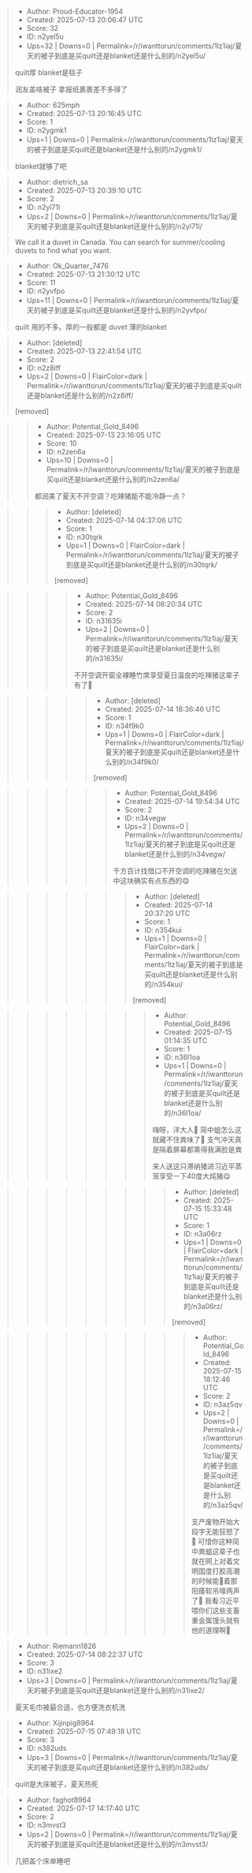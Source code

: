 > - Author: Proud-Educator-1954
> - Created: 2025-07-13 20:06:47 UTC
> - Score: 32
> - ID: n2yel5u
> - Ups=32 | Downs=0 | Permalink=/r/iwanttorun/comments/1lz1iaj/夏天的被子到底是买quilt还是blanket还是什么别的/n2yel5u/
>
> quilt厚 blanket是毯子
> 
> 润友盖啥被子 拿报纸裹裹差不多得了

> - Author: 625mph
> - Created: 2025-07-13 20:16:45 UTC
> - Score: 1
> - ID: n2ygmk1
> - Ups=1 | Downs=0 | Permalink=/r/iwanttorun/comments/1lz1iaj/夏天的被子到底是买quilt还是blanket还是什么别的/n2ygmk1/
>
> blanket就够了吧

> - Author: dietrich_sa
> - Created: 2025-07-13 20:39:10 UTC
> - Score: 2
> - ID: n2yl71l
> - Ups=2 | Downs=0 | Permalink=/r/iwanttorun/comments/1lz1iaj/夏天的被子到底是买quilt还是blanket还是什么别的/n2yl71l/
>
> We call it a duvet in Canada. You can search for summer/cooling duvets to find what you want.

> - Author: Ok_Quarter_7476
> - Created: 2025-07-13 21:30:12 UTC
> - Score: 11
> - ID: n2yvfpo
> - Ups=11 | Downs=0 | Permalink=/r/iwanttorun/comments/1lz1iaj/夏天的被子到底是买quilt还是blanket还是什么别的/n2yvfpo/
>
> quilt 用的不多。厚的一般都是 duvet 薄的blanket

> - Author: [deleted]
> - Created: 2025-07-13 22:41:54 UTC
> - Score: 2
> - ID: n2z8iff
> - Ups=2 | Downs=0 | FlairColor=dark | Permalink=/r/iwanttorun/comments/1lz1iaj/夏天的被子到底是买quilt还是blanket还是什么别的/n2z8iff/
>
> [removed]

>> - Author: Potential_Gold_8496
>> - Created: 2025-07-13 23:16:05 UTC
>> - Score: 10
>> - ID: n2zen6a
>> - Ups=10 | Downs=0 | Permalink=/r/iwanttorun/comments/1lz1iaj/夏天的被子到底是买quilt还是blanket还是什么别的/n2zen6a/
>>
>> 都润美了夏天不开空调？吃辣猪能不能冷静一点？

>>> - Author: [deleted]
>>> - Created: 2025-07-14 04:37:06 UTC
>>> - Score: 1
>>> - ID: n30tqrk
>>> - Ups=1 | Downs=0 | FlairColor=dark | Permalink=/r/iwanttorun/comments/1lz1iaj/夏天的被子到底是买quilt还是blanket还是什么别的/n30tqrk/
>>>
>>> [removed]

>>>> - Author: Potential_Gold_8496
>>>> - Created: 2025-07-14 06:20:34 UTC
>>>> - Score: 2
>>>> - ID: n31635i
>>>> - Ups=2 | Downs=0 | Permalink=/r/iwanttorun/comments/1lz1iaj/夏天的被子到底是买quilt还是blanket还是什么别的/n31635i/
>>>>
>>>> 不开空调开窗全裸睡竹席享受夏日温良的吃辣猪这辈子有了🤭

>>>>> - Author: [deleted]
>>>>> - Created: 2025-07-14 18:36:46 UTC
>>>>> - Score: 1
>>>>> - ID: n34f9k0
>>>>> - Ups=1 | Downs=0 | FlairColor=dark | Permalink=/r/iwanttorun/comments/1lz1iaj/夏天的被子到底是买quilt还是blanket还是什么别的/n34f9k0/
>>>>>
>>>>> [removed]

>>>>>> - Author: Potential_Gold_8496
>>>>>> - Created: 2025-07-14 19:54:34 UTC
>>>>>> - Score: 2
>>>>>> - ID: n34vegw
>>>>>> - Ups=2 | Downs=0 | Permalink=/r/iwanttorun/comments/1lz1iaj/夏天的被子到底是买quilt还是blanket还是什么别的/n34vegw/
>>>>>>
>>>>>> 千方百计找借口不开空调的吃辣猪在欠送中这块确实有点东西的😋

>>>>>>> - Author: [deleted]
>>>>>>> - Created: 2025-07-14 20:37:20 UTC
>>>>>>> - Score: 1
>>>>>>> - ID: n354kui
>>>>>>> - Ups=1 | Downs=0 | FlairColor=dark | Permalink=/r/iwanttorun/comments/1lz1iaj/夏天的被子到底是买quilt还是blanket还是什么别的/n354kui/
>>>>>>>
>>>>>>> [removed]

>>>>>>>> - Author: Potential_Gold_8496
>>>>>>>> - Created: 2025-07-15 01:14:35 UTC
>>>>>>>> - Score: 1
>>>>>>>> - ID: n36l1oa
>>>>>>>> - Ups=1 | Downs=0 | Permalink=/r/iwanttorun/comments/1lz1iaj/夏天的被子到底是买quilt还是blanket还是什么别的/n36l1oa/
>>>>>>>>
>>>>>>>> 嗨呀，洋大人🤭 简中蛆怎么这就藏不住粪味了🤭 支气冲天真是隔着屏幕都熏得我满脸是粪
>>>>>>>> 
>>>>>>>> 来人送这只滞纳猪进习近平蒸笼享受一下40度大炖猪😋

>>>>>>>>> - Author: [deleted]
>>>>>>>>> - Created: 2025-07-15 15:33:48 UTC
>>>>>>>>> - Score: 1
>>>>>>>>> - ID: n3a06rz
>>>>>>>>> - Ups=1 | Downs=0 | FlairColor=dark | Permalink=/r/iwanttorun/comments/1lz1iaj/夏天的被子到底是买quilt还是blanket还是什么别的/n3a06rz/
>>>>>>>>>
>>>>>>>>> [removed]

>>>>>>>>>> - Author: Potential_Gold_8496
>>>>>>>>>> - Created: 2025-07-15 18:12:46 UTC
>>>>>>>>>> - Score: 2
>>>>>>>>>> - ID: n3az5qv
>>>>>>>>>> - Ups=2 | Downs=0 | Permalink=/r/iwanttorun/comments/1lz1iaj/夏天的被子到底是买quilt还是blanket还是什么别的/n3az5qv/
>>>>>>>>>>
>>>>>>>>>> 支产废物开始大段字无能狂怒了🤭 可惜你这种简中粪蛆这辈子也就在网上对着文明国度打胶高潮的时候能🦌着那阳痿软吊嚎两声了🤭 我看习近平喂你们这些支畜重金属馒头就有他的道理啊🤭

> - Author: Riemann1826
> - Created: 2025-07-14 08:22:37 UTC
> - Score: 3
> - ID: n31ixe2
> - Ups=3 | Downs=0 | Permalink=/r/iwanttorun/comments/1lz1iaj/夏天的被子到底是买quilt还是blanket还是什么别的/n31ixe2/
>
> 夏天毛巾被最合适，也方便洗衣机洗

> - Author: Xijinpig8964
> - Created: 2025-07-15 07:49:18 UTC
> - Score: 3
> - ID: n382uds
> - Ups=3 | Downs=0 | Permalink=/r/iwanttorun/comments/1lz1iaj/夏天的被子到底是买quilt还是blanket还是什么别的/n382uds/
>
> quilt是大床被子，夏天热死

> - Author: faghot8964
> - Created: 2025-07-17 14:17:40 UTC
> - Score: 2
> - ID: n3mvst3
> - Ups=2 | Downs=0 | Permalink=/r/iwanttorun/comments/1lz1iaj/夏天的被子到底是买quilt还是blanket还是什么别的/n3mvst3/
>
> 几把盖个床单睡吧
